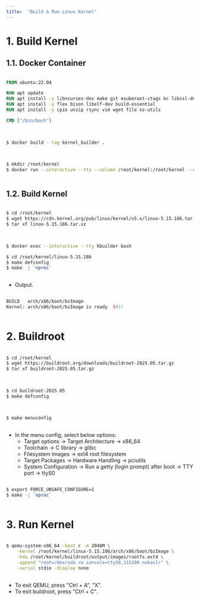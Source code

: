 ```yaml
---
title:  "Build & Run Linux Kernel"
---
```



# 1. Build Kernel
## 1.1. Docker Container
```Dockerfile
  
FROM ubuntu:22.04

RUN apt update
RUN apt install -y libncurses-dev make git exuberant-ctags bc libssl-dev
RUN apt install -y flex bison libelf-dev build-essential
RUN apt install -y cpio unzip rsync vim wget file xz-utils

CMD ["/bin/bash"]
  
```

```sh
  
$ docker build --tag kernel_builder .
  
```

```sh
  
$ mkdir /root/kernel
$ docker run --interactive --tty --volume /root/kernel:/root/kernel --name kbuilder kernel_builder
  
```

## 1.2. Build Kernel
```sh
  
$ cd /root/kernel
$ wget https://cdn.kernel.org/pub/linux/kernel/v5.x/linux-5.15.186.tar.xz
$ tar xf linux-5.15.186.tar.xz
  
```

```sh
  
$ docker exec --interactive --tty kbuilder bash

$ cd /root/kernel/linux-5.15.186
$ make defconfig
$ make -j `nproc`
  
```

- Output.
```sh
  
BUILD   arch/x86/boot/bzImage
Kernel: arch/x86/boot/bzImage is ready  (#1)
  
```


# 2. Buildroot
```sh
  
$ cd /root/kernel
$ wget https://buildroot.org/downloads/buildroot-2025.05.tar.gz
$ tar xf buildroot-2025.05.tar.gz
  
```

```sh
  
$ cd buildroot-2025.05
$ make defconfig
  
```

```sh
  
$ make menuconfig
  
```

- In the menu config, select below options:
    - Target options -> Target Architecture -> x86_64
    - Toolchain -> C library -> glibc
    - Filesystem images -> ext4 root filesystem
    - Target Packages -> Hardware Handling -> pciutils
    - System Configuration -> Run a getty (login prompt) after boot -> TTY port -> ttyS0

```sh
  
$ export FORCE_UNSAFE_CONFIGURE=1
$ make -j `nproc`
  
```


# 3. Run Kernel
```sh
  
$ qemu-system-x86_64 -boot c -m 2048M \
    -kernel /root/kernel/linux-5.15.186/arch/x86/boot/bzImage \
    -hda /root/kernel/buildroot/output/images/rootfs.ext4 \
    -append "root=/dev/sda rw console=ttyS0,115200 nokaslr" \
    -serial stdio -display none    
  
```

- To exit QEMU, press "Ctrl + A", "X".
- To exit buildroot, press "Ctrl + C".

